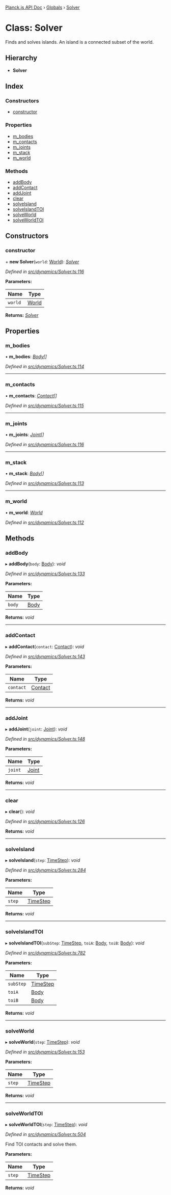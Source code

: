 [Planck.js API Doc](../README.md) › [Globals](../globals.md) › [Solver](solver.md)

# Class: Solver

Finds and solves islands. An island is a connected subset of the world.

## Hierarchy

* **Solver**

## Index

### Constructors

* [constructor](solver.md#constructor)

### Properties

* [m_bodies](solver.md#m_bodies)
* [m_contacts](solver.md#m_contacts)
* [m_joints](solver.md#m_joints)
* [m_stack](solver.md#m_stack)
* [m_world](solver.md#m_world)

### Methods

* [addBody](solver.md#addbody)
* [addContact](solver.md#addcontact)
* [addJoint](solver.md#addjoint)
* [clear](solver.md#clear)
* [solveIsland](solver.md#solveisland)
* [solveIslandTOI](solver.md#solveislandtoi)
* [solveWorld](solver.md#solveworld)
* [solveWorldTOI](solver.md#solveworldtoi)

## Constructors

###  constructor

\+ **new Solver**(`world`: [World](world.md)): *[Solver](solver.md)*

*Defined in [src/dynamics/Solver.ts:116](https://github.com/shakiba/planck.js/blob/acc3bd8/src/dynamics/Solver.ts#L116)*

**Parameters:**

Name | Type |
------ | ------ |
`world` | [World](world.md) |

**Returns:** *[Solver](solver.md)*

## Properties

###  m_bodies

• **m_bodies**: *[Body](body.md)[]*

*Defined in [src/dynamics/Solver.ts:114](https://github.com/shakiba/planck.js/blob/acc3bd8/src/dynamics/Solver.ts#L114)*

___

###  m_contacts

• **m_contacts**: *[Contact](contact.md)[]*

*Defined in [src/dynamics/Solver.ts:115](https://github.com/shakiba/planck.js/blob/acc3bd8/src/dynamics/Solver.ts#L115)*

___

###  m_joints

• **m_joints**: *[Joint](joint.md)[]*

*Defined in [src/dynamics/Solver.ts:116](https://github.com/shakiba/planck.js/blob/acc3bd8/src/dynamics/Solver.ts#L116)*

___

###  m_stack

• **m_stack**: *[Body](body.md)[]*

*Defined in [src/dynamics/Solver.ts:113](https://github.com/shakiba/planck.js/blob/acc3bd8/src/dynamics/Solver.ts#L113)*

___

###  m_world

• **m_world**: *[World](world.md)*

*Defined in [src/dynamics/Solver.ts:112](https://github.com/shakiba/planck.js/blob/acc3bd8/src/dynamics/Solver.ts#L112)*

## Methods

###  addBody

▸ **addBody**(`body`: [Body](body.md)): *void*

*Defined in [src/dynamics/Solver.ts:133](https://github.com/shakiba/planck.js/blob/acc3bd8/src/dynamics/Solver.ts#L133)*

**Parameters:**

Name | Type |
------ | ------ |
`body` | [Body](body.md) |

**Returns:** *void*

___

###  addContact

▸ **addContact**(`contact`: [Contact](contact.md)): *void*

*Defined in [src/dynamics/Solver.ts:143](https://github.com/shakiba/planck.js/blob/acc3bd8/src/dynamics/Solver.ts#L143)*

**Parameters:**

Name | Type |
------ | ------ |
`contact` | [Contact](contact.md) |

**Returns:** *void*

___

###  addJoint

▸ **addJoint**(`joint`: [Joint](joint.md)): *void*

*Defined in [src/dynamics/Solver.ts:148](https://github.com/shakiba/planck.js/blob/acc3bd8/src/dynamics/Solver.ts#L148)*

**Parameters:**

Name | Type |
------ | ------ |
`joint` | [Joint](joint.md) |

**Returns:** *void*

___

###  clear

▸ **clear**(): *void*

*Defined in [src/dynamics/Solver.ts:126](https://github.com/shakiba/planck.js/blob/acc3bd8/src/dynamics/Solver.ts#L126)*

**Returns:** *void*

___

###  solveIsland

▸ **solveIsland**(`step`: [TimeStep](timestep.md)): *void*

*Defined in [src/dynamics/Solver.ts:284](https://github.com/shakiba/planck.js/blob/acc3bd8/src/dynamics/Solver.ts#L284)*

**Parameters:**

Name | Type |
------ | ------ |
`step` | [TimeStep](timestep.md) |

**Returns:** *void*

___

###  solveIslandTOI

▸ **solveIslandTOI**(`subStep`: [TimeStep](timestep.md), `toiA`: [Body](body.md), `toiB`: [Body](body.md)): *void*

*Defined in [src/dynamics/Solver.ts:782](https://github.com/shakiba/planck.js/blob/acc3bd8/src/dynamics/Solver.ts#L782)*

**Parameters:**

Name | Type |
------ | ------ |
`subStep` | [TimeStep](timestep.md) |
`toiA` | [Body](body.md) |
`toiB` | [Body](body.md) |

**Returns:** *void*

___

###  solveWorld

▸ **solveWorld**(`step`: [TimeStep](timestep.md)): *void*

*Defined in [src/dynamics/Solver.ts:153](https://github.com/shakiba/planck.js/blob/acc3bd8/src/dynamics/Solver.ts#L153)*

**Parameters:**

Name | Type |
------ | ------ |
`step` | [TimeStep](timestep.md) |

**Returns:** *void*

___

###  solveWorldTOI

▸ **solveWorldTOI**(`step`: [TimeStep](timestep.md)): *void*

*Defined in [src/dynamics/Solver.ts:504](https://github.com/shakiba/planck.js/blob/acc3bd8/src/dynamics/Solver.ts#L504)*

Find TOI contacts and solve them.

**Parameters:**

Name | Type |
------ | ------ |
`step` | [TimeStep](timestep.md) |

**Returns:** *void*
